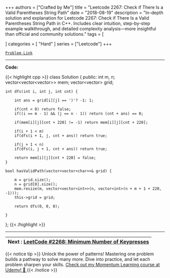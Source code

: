 
+++
authors = ["Crafted by Me"]
title = "Leetcode 2267:  Check if There Is a Valid Parentheses String Path"
date = "2018-08-19"
description = "In-depth solution and explanation for Leetcode 2267:  Check if There Is a Valid Parentheses String Path in C++. Includes clear intuition, step-by-step example walkthrough, and detailed complexity analysis—more insightful than official and community solutions."
tags = [
    
]
categories = [
    "Hard"
]
series = ["Leetcode"]
+++



[`Problem Link`](https://leetcode.com/problems/check-if-there-is-a-valid-parentheses-string-path/description/)

---

**Code:**

{{< highlight cpp >}}
class Solution {
public:
    int m, n;
    vector<vector<vector<int>>> mem;
    vector<vector<char>> grid;
    
    int dfs(int i, int j, int cnt) {

        int ans = grid[i][j] == ')'? -1: 1;        

        if(cnt < 0) return false;
        if((i == m - 1) && (j == n - 1)) return (cnt + ans) == 0;
        
        if(mem[i][j][cnt + 220] != -1) return mem[i][j][cnt + 220];

        if(i + 1 < m)
        if(dfs(i + 1, j, cnt + ans)) return true;

        if(j + 1 < n)        
        if(dfs(i, j + 1, cnt + ans)) return true;

        return mem[i][j][cnt + 220] = false;
    }
    
    bool hasValidPath(vector<vector<char>>& grid) {
        
        m = grid.size();
        n = grid[0].size();
        mem.resize(m, vector<vector<int>>(n, vector<int>(n + m + 1 + 220, -1)));
        this->grid = grid;

        return dfs(0, 0, 0);
        
    }
};
{{< /highlight >}}


---


| Next : [LeetCode #2268: Minimum Number of Keypresses](grid47.xyz/leetcode_2268) |
| --- |
{{< notice tip >}}
Unlock the power of patterns! Mastering one problem builds a pathway to solve many more. Dive into practice, and let each problem sharpen your skills. [Check out my Momentum Learning course at Udemy! 🚀 ](https://www.udemy.com/course/algorithms-and-data-structures-in-cpp/)
{{< /notice >}}

